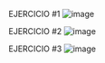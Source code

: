 EJERCICIO #1
![image](https://github.com/user-attachments/assets/2b6362b1-3a92-4c08-8037-9ea6356291ed)

EJERCICIO #2
![image](https://github.com/user-attachments/assets/d1e8349f-68c1-404a-8b06-d7ebb6764c32)

EJERCICIO #3
![image](https://github.com/user-attachments/assets/6d6d4203-b59a-4768-851e-709de7c76717)


